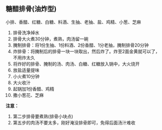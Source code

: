 ## 糖醋排骨(油炸型)

小排、香醋、红糖、白糖、料酒、生抽、老抽、盐、鸡精、小葱、芝麻

1. 排骨洗净焯水
2. 排骨大火煮30分钟，煮熟，肉汤留一碗
3. 腌制排骨：将1份生抽、1份料酒、2份香醋、1分老抽，腌制排骨20分钟
4. 炸排骨：将腌制后的排骨一块一块取出，然后炸了。炸至2面金黄就可以了，不用炸太久
5. 将炸好的排骨、腌制的汤、肉汤、白糖、红糖放入锅中，大火烧开
6. 放盐适量提味
7. 小火煮10分钟
8. 大火收汁
9. 起锅加1份香醋、鸡精
10. 撒小葱花、芝麻

**注意：**
1. 第二步排骨要煮熟(排骨小块点)
2. 第五步的肉汤不要太多，刚好淹没排骨即可，免得后面汤汁难收
